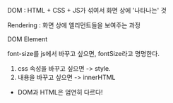 DOM : HTML + CSS + JS가 섞여서 화면 상에 '나타나는' 것

Rendering : 화면 상에 엘리먼트들을 보여주는 과정

DOM Element

font-size를 js에서 바꾸고 싶으면, fontSize라고 명명한다.

1. css 속성을 바꾸고 싶으면 -> style.
2. 내용을 바꾸고 싶으면 -> innerHTML

- DOM과 HTML은 엄연히 다르다!